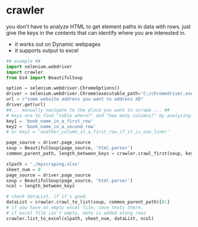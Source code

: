 # crawler
you don't have to analyze HTML to get element paths in data with rows.
just give the keys in the contents that can identify where you are interested in.

- it works out on Dynamic webpages
- it supports output to excel

```python
## example ##
import selenium.webdriver
import crawler
from bs4 import BeautifulSoup

option = selenium.webdriver.ChromeOptions()
driver = selenium.webdriver.Chrome(executable_path='C:/chromedriver.exe',options=option)  # if you don't have, get one on the internet
url = r"some website address you want to address XD"
driver.get(url)
##... manually navigate to the place you want to scrape ... ##
# keys are to find "table where?" and "how many columns?" by analyzing distance between two keys with one row difference.
key1 = 'book_name_in_a_first_row'
key2 = 'book_name_in_a_second_row'
# or key2 = 'another_column_in_a_first_row_if_it_is_one_liner'

page_source = driver.page_source
soup = BeautifulSoup(page_source, 'html.parser')
common_parent_path, length_between_keys = crawler.crawl_first(soup, key1, key2)

xlpath = './myscraping.xlsx'
sheet_num = 0
page_source = driver.page_source
soup = BeautifulSoup(page_source, 'html.parser')
ncol = length_between_keys

# check dataList, if it's good.
dataList = crawler.crawl_to_list(soup, common_parent_path)[0:]
# if you have an empty excel file, save texts there.
# if excel file isn't empty, data is added along rows
crawler.list_to_excel(xlpath, sheet_num, dataList, ncol)
```
